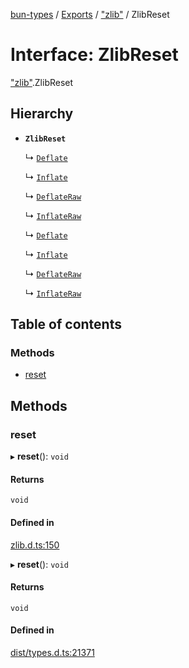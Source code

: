 [bun-types](../README.md) / [Exports](../modules.md) / ["zlib"](../modules/zlib_.md) / ZlibReset

# Interface: ZlibReset

["zlib"](../modules/zlib_.md).ZlibReset

## Hierarchy

- **`ZlibReset`**

  ↳ [`Deflate`](zlib_.Deflate-1.md)

  ↳ [`Inflate`](zlib_.Inflate-1.md)

  ↳ [`DeflateRaw`](zlib_.DeflateRaw-1.md)

  ↳ [`InflateRaw`](zlib_.InflateRaw-1.md)

  ↳ [`Deflate`](node_zlib_.Deflate-1.md)

  ↳ [`Inflate`](node_zlib_.Inflate-1.md)

  ↳ [`DeflateRaw`](node_zlib_.DeflateRaw-1.md)

  ↳ [`InflateRaw`](node_zlib_.InflateRaw-1.md)

## Table of contents

### Methods

- [reset](zlib_.ZlibReset.md#reset)

## Methods

### reset

▸ **reset**(): `void`

#### Returns

`void`

#### Defined in

[zlib.d.ts:150](https://github.com/valgaze/bun-types/blob/5e53f27/zlib.d.ts#L150)

▸ **reset**(): `void`

#### Returns

`void`

#### Defined in

[dist/types.d.ts:21371](https://github.com/valgaze/bun-types/blob/5e53f27/dist/types.d.ts#L21371)
